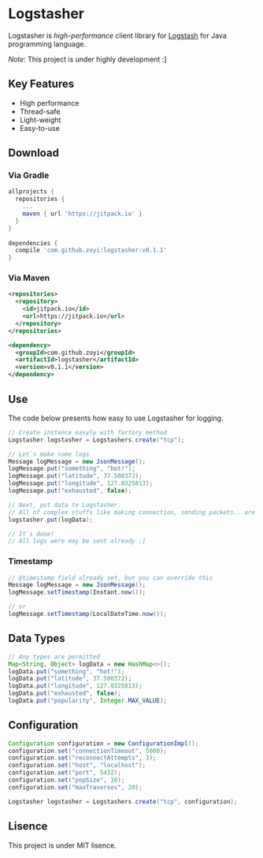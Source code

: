 # Logstasher
Logstasher is _high-performance_ client library for [Logstash](https://www.elastic.co/kr/products/logstash) for Java programming language.

_Note_: This project is under highly development :]

## Key Features
* High performance
* Thread-safe
* Light-weight
* Easy-to-use

## Download
### Via Gradle
```gradle
allprojects {
  repositories {
    ...
    maven { url 'https://jitpack.io' }
  }
}
  
dependencies {
  compile 'com.github.zoyi:logstasher:v0.1.1'
}
```

### Via Maven
```xml
<repositories>
  <repository>
    <id>jitpack.io</id>
    <url>https://jitpack.io</url>
  </repository>
</repositories>

<dependency>
  <groupId>com.github.zoyi</groupId>
  <artifactId>logstasher</artifactId>
  <version>v0.1.1</version>
</dependency>
```

## Use
The code below presents how easy to use Logstasher for logging.
```java
// Create instance easyly with factory method
Logstasher logstasher = Logstashers.create("tcp");

// Let`s make some logs
Message logMessage = new JsonMessage();
logMessage.put("something", "hot!");
logMessage.put("latitude", 37.500372);
logMessage.put("longitude", 127.0325813);
logMessage.put("exhausted", false);

// Next, put data to Logstasher.
// All of complex stuffs like making connection, sending packets.. are in the box
logstasher.put(logData);

// It`s done!
// All logs were may be sent already :]
```

### Timestamp
```java
// @timestamp field already set, but you can override this
Message logMessage = new JsonMessage();
logMessage.setTimestamp(Instant.now());

// or
logMessage.setTimestamp(LocalDateTime.now());
```

## Data Types
```java
// Any types are permitted
Map<String, Object> logData = new HashMap<>();
logData.put("something", "hot!");
logData.put("latitude", 37.500372);
logData.put("longitude", 127.0325813);
logData.put("exhausted", false);
logData.put("popularity", Integer.MAX_VALUE);
```

## Configuration
```java
Configuration configuration = new ConfigurationImpl();
configuration.set("connectionTimeout", 5000);
configuration.set("reconnectAttempts", 3);
configuration.set("host", "localhost");
configuration.set("port", 5432);
configuration.set("popSize", 10);
configuration.set("maxTraverses", 20);

Logstasher logstasher = Logstashers.create("tcp", configuration);
```

## Lisence
This project is under MIT lisence.
